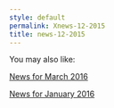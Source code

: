 ```yaml
---
style: default
permalink: Xnews-12-2015
title: news-12-2015
---
```

You may also like:

[News for March 2016](http://scp-wiki.net/news-03-2016)

[News for January 2016](http://scp-wiki.net/news-01-2016)
